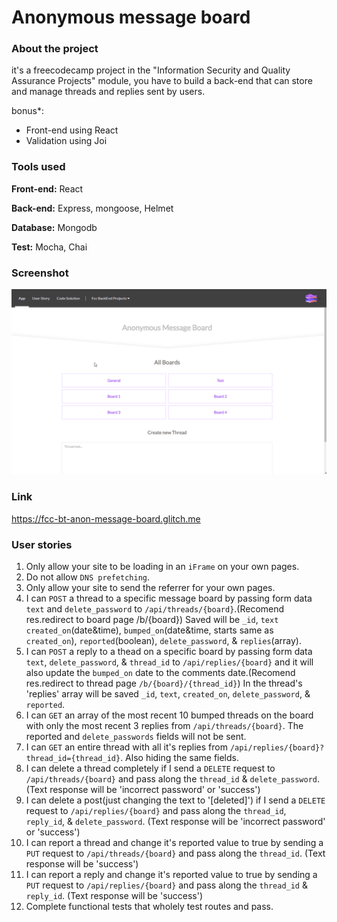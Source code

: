 # Anonymous message board
### About the project

it's a freecodecamp project in the "Information Security and Quality Assurance Projects" module, you have to build a back-end that can store and manage threads and replies sent by users.

bonus*: 
- Front-end using React
- Validation using Joi

### Tools used

**Front-end:** React

**Back-end:** Express, mongoose, Helmet

**Database:** Mongodb

**Test:** Mocha, Chai

### Screenshot

![Screenshot](Screenshot_01.gif "Screenshot")

### Link

https://fcc-bt-anon-message-board.glitch.me

### User stories

1. Only allow your site to be loading in an `iFrame` on your own pages.
2. Do not allow `DNS prefetching`.
3. Only allow your site to send the referrer for your own pages.
4. I can `POST` a thread to a specific message board by passing form data `text` and `delete_password` to `/api/threads/{board}`.(Recomend res.redirect to board page /b/{board}) Saved will be `_id`, `text` `created_on`(date&time), `bumped_on`(date&time, starts same as `created_on`), `reported`(boolean), `delete_password`, & `replies`(array).
5. I can `POST` a reply to a thead on a specific board by passing form data `text`, `delete_password`, & `thread_id` to `/api/replies/{board}` and it will also update the `bumped_on` date to the comments date.(Recomend res.redirect to thread page `/b/{board}/{thread_id}`) In the thread's 'replies' array will be saved `_id`, `text`, `created_on`, `delete_password`, & `reported`.
6. I can `GET` an array of the most recent 10 bumped threads on the board with only the most recent 3 replies from `/api/threads/{board}`. The reported and `delete_passwords` fields will not be sent.
7. I can `GET` an entire thread with all it's replies from `/api/replies/{board}?thread_id={thread_id}`. Also hiding the same fields.
8. I can delete a thread completely if I send a `DELETE` request to `/api/threads/{board}` and pass along the `thread_id` & `delete_password`. (Text response will be 'incorrect password' or 'success')
9. I can delete a post(just changing the text to '[deleted]') if I send a `DELETE` request to `/api/replies/{board}` and pass along the `thread_id`, `reply_id`, & `delete_password`. (Text response will be 'incorrect password' or 'success')
10. I can report a thread and change it's reported value to true by sending a `PUT` request to `/api/threads/{board}` and pass along the `thread_id`. (Text response will be 'success')
11. I can report a reply and change it's reported value to true by sending a `PUT` request to `/api/replies/{board}` and pass along the `thread_id` & `reply_id`. (Text response will be 'success')
12. Complete functional tests that wholely test routes and pass.
